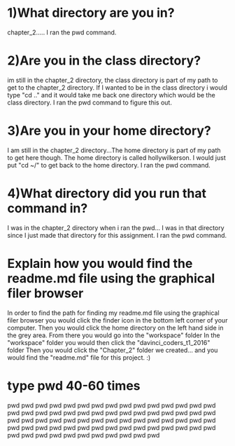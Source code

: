 # 1)What directory are you in?
chapter_2.....  I ran the pwd command.

# 2)Are you in the class directory?
im still in the chapter_2 directory, the class directory is part of my path to get to the chapter_2 directory. If I wanted to be in the class directory i would type "cd .." and it would take me back one directory which would be the class directory.    I ran the pwd command to figure this out.


# 3)Are you in your home directory?
I am still in the chapter_2 directory...The home directory is part of my path to get here though. The home directory is called hollywilkerson. I would just put "cd ~/" to get back to the home directory.
I ran the pwd command.

# 4)What directory did you run that command in?
I was in the chapter_2 directory when i ran the pwd...
I was in that directory since I just made that directory for this assignment.
I ran the pwd command.

# Explain how you would find the readme.md file using the graphical filer browser
In order to find the path for finding my readme.md file using the graphical filer 
  browser you would click the finder icon in the bottom
left corner of your computer. Then you would click the home directory on the 
left hand side in the grey area. From there you would go into the "workspace" folder
In the "workspace" folder you would then click the "davinci_coders_t1_2016" folder
Then you would click the "Chapter_2" folder we created... and you would find the
"readme.md" file for this project. :)


# type pwd 40-60 times
pwd
pwd
pwd
pwd
pwd
pwd
pwd
pwd
pwd
pwd
pwd
pwd
pwd
pwd
pwd
pwd
pwd
pwd
pwd
pwd
pwd
pwd
pwd
pwd
pwd
pwd
pwd
pwd
pwd
pwd
pwd
pwd
pwd
pwd
pwd
pwd
pwd
pwd
pwd
pwd
pwd
pwd
pwd
pwd
pwd
pwd
pwd 
pwd
pwd
pwd
pwd
pwd
pwd
pwd
pwd
pwd
pwd
pwd
pwd
pwd
pwd
pwd
pwd
pwd
pwd
pwd
pwd
pwd
pwd
pwd
pwd


